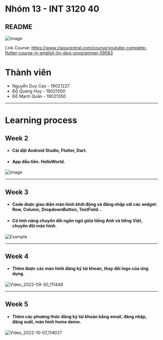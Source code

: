 # Nhóm 13 - INT 3120 40

## README    

![image](https://user-images.githubusercontent.com/63546465/190547783-96c727b2-1868-4dd3-8656-166bcbfee1b6.png)

Link Course: https://www.classcentral.com/course/youtube-complete-flutter-course-in-english-by-desi-programmer-59583

# Thành viên
* Nguyễn Duy Cao - 19021227
* Đỗ Quang Huy - 19021300
* Đỗ Mạnh Quân - 19021350

----

# Learning process

## Week 2

* #### Cài đặt Android Studio, Flutter, Dart.
* #### App đầu tiên. HelloWorld.
![image](https://user-images.githubusercontent.com/62604651/190574707-e042865e-e81d-4731-99a1-db13015de313.png)

----

## Week 3

* #### Code được giao diện màn hình khởi động và đăng nhập với các widget: Row, Column, DropdownButton, TextField...
* #### Có tính năng chuyển đổi ngôn ngữ giữa tiếng Anh và tiếng Việt, chuyển đổi màn hình.
![Example](https://user-images.githubusercontent.com/62604651/191893604-b4701c35-cdc7-4df3-9996-9587508f9528.gif)

----

## Week 4

* #### Thêm được các màn hình đăng ký tài khoản, thay đổi logo của ứng dụng. 
![Video_2022-09-30_111448](https://user-images.githubusercontent.com/63287129/193190851-6f0e2a8a-5ef9-4313-9d36-79d3168ddbca.gif)

----

## Week 5

* #### Thêm các phương thức đăng ký tài khoản bằng email, đăng nhập, đăng xuất, màn hình home demo.
![Video_2022-10-07_114037](https://user-images.githubusercontent.com/63287129/194478485-d92c73ab-d3d0-4725-873e-e86ba486fb6b.gif)


